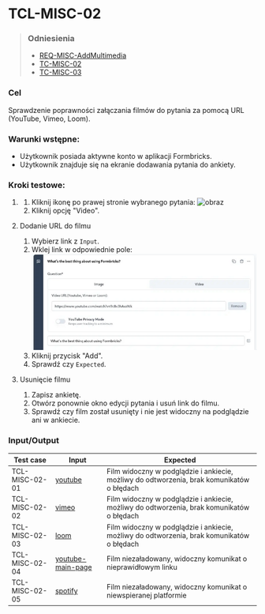 # TCL-MISC-02

> ### Odniesienia
> - [REQ-MISC-AddMultimedia](../../../requirements.md#req-misc-addmultimedia)
> - [TC-MISC-02](../../high-level/misc.md#tc-misc-02)
> - [TC-MISC-03](../../high-level/misc.md#tc-misc-03)


### Cel
Sprawdzenie poprawności załączania filmów do pytania za pomocą URL (YouTube, Vimeo, Loom).


### Warunki wstępne:
- Użytkownik posiada aktywne konto w aplikacji Formbricks.  
- Użytkownik znajduje się na ekranie dodawania pytania do ankiety.

### Kroki testowe:
  1.
       1. Kliknij ikonę po prawej stronie wybranego pytania:
          ![obraz](https://github.com/user-attachments/assets/e2ce8d63-0294-4baa-b096-0d877cf82adc)
       2. Kliknij opcję "Video".

  2. Dodanie URL do filmu
       1. Wybierz link z `Input`.
       2. Wklej link w odpowiednie pole:
       ![alt text](image-1.png)
       3. Kliknij przycisk "Add".
       4. Sprawdź czy `Expected`.

  3. Usunięcie filmu
       1. Zapisz ankietę.
       2. Otwórz ponownie okno edycji pytania i usuń link do filmu. 
       3. Sprawdź czy film został usunięty i nie jest widoczny na podglądzie ani w ankiecie.
         

### Input/Output

| Test case | Input | Expected |
| ---       | ------      |    ---   |
TCL-MISC-02-01 | [youtube](https://www.youtube.com/watch?v=dQw4w9WgXcQ) | Film widoczny w podglądzie i ankiecie, możliwy do odtworzenia, brak komunikatów o błędach |
TCL-MISC-02-02 | [vimeo](https://vimeo.com/1039842776?share=copy) | Film widoczny w podglądzie i ankiecie, możliwy do odtworzenia, brak komunikatów o błędach |
TCL-MISC-02-03 | [loom](https://www.loom.com/share/d97180be7d674f4fbf57744365457162?t=1) | Film widoczny w podglądzie i ankiecie, możliwy do odtworzenia, brak komunikatów o błędach |
TCL-MISC-02-04 | [youtube-main-page](https://www.youtube.com/) | Film niezaładowany, widoczny komunikat o nieprawidłowym linku |
TCL-MISC-02-05 | [spotify](https://open.spotify.com/track/5hYQAKnuCccdHmp0zCjLlE?si=01ece337e7554882) | Film niezaładowany, widoczny komunikat o niewspieranej platformie |